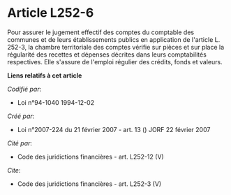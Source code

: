 # Article L252-6

Pour assurer le jugement effectif des comptes du comptable des communes et de leurs établissements publics en application de
l'article L. 252-3, la chambre territoriale des comptes vérifie sur pièces et sur place la régularité des recettes et
dépenses décrites dans leurs comptabilités respectives. Elle s'assure de l'emploi régulier des crédits, fonds et valeurs.

**Liens relatifs à cet article**

_Codifié par_:

  - Loi n°94-1040 1994-12-02

_Créé par_:

  - Loi n°2007-224 du 21 février 2007 - art. 13 () JORF 22 février 2007

_Cité par_:

  - Code des juridictions financières - art. L252-12 (V)

_Cite_:

  - Code des juridictions financières - art. L252-3 (V)
